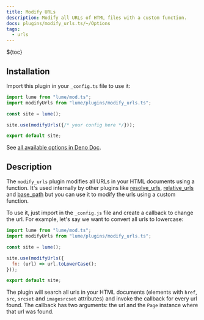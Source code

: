 ```yaml
---
title: Modify URLs
description: Modify all URLs of HTML files with a custom function.
docs: plugins/modify_urls.ts/~/Options
tags:
  - urls
---
```


${toc}

## Installation

Import this plugin in your `_config.ts` file to use it:

```js
import lume from "lume/mod.ts";
import modifyUrls from "lume/plugins/modify_urls.ts";

const site = lume();

site.use(modifyUrls({/* your config here */}));

export default site;
```

See
[all available options in Deno Doc](https://doc.deno.land/https/deno.land/x/lume/plugins/modify_urls.ts/~/Options).

## Description

The `modify_urls` plugin modifies all URLs in your HTML documents using a
function. It's used internally by other plugins like
[resolve_urls](resolve_urls.md), [relative_urls](relative_urls.md) and
[base_path](base_path.md) but you can use it to modify the urls using a custom
function.

To use it, just import in the `_config.js` file and create a callback to change
the url. For example, let's say we want to convert all urls to lowercase:

```js
import lume from "lume/mod.ts";
import modifyUrls from "lume/plugins/modify_urls.ts";

const site = lume();

site.use(modifyUrls({
  fn: (url) => url.toLowerCase();
}));

export default site;
```

The plugin will search all urls in your HTML documents (elements with `href`,
`src`, `srcset` and `imagesrcset` attributes) and invoke the callback for every
url found. The callback has two arguments: the url and the `Page` instance where
that url was found.